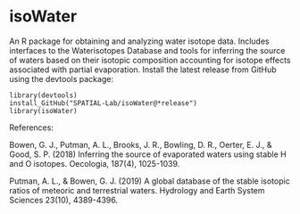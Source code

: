 # isoWater

An R package for obtaining and analyzing water isotope data. Includes interfaces to the Waterisotopes Database and tools for inferring the source of waters based on their isotopic composition accounting for isotope effects associated with partial evaporation. Install the latest release from GitHub using the devtools package:

```
library(devtools)
install_GitHub("SPATIAL-Lab/isoWater@*release")
library(isoWater)
```

References:

Bowen, G. J., Putman, A. L., Brooks, J. R., Bowling, D. R., Oerter, E. J., & Good, S. P. (2018) Inferring the source of evaporated waters using stable H and O isotopes. Oecologia, 187(4), 1025-1039.

Putman, A. L., & Bowen, G. J. (2019) A global database of the stable isotopic ratios of meteoric and terrestrial waters. Hydrology and Earth System Sciences 23(10), 4389-4396.